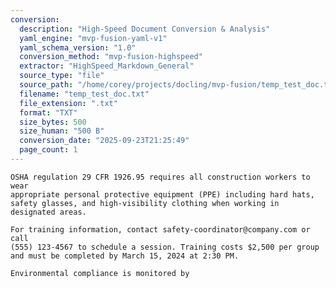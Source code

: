 ```yaml
---
conversion:
  description: "High-Speed Document Conversion & Analysis"
  yaml_engine: "mvp-fusion-yaml-v1"
  yaml_schema_version: "1.0"
  conversion_method: "mvp-fusion-highspeed"
  extractor: "HighSpeed_Markdown_General"
  source_type: "file"
  source_path: "/home/corey/projects/docling/mvp-fusion/temp_test_doc.txt"
  filename: "temp_test_doc.txt"
  file_extension: ".txt"
  format: "TXT"
  size_bytes: 500
  size_human: "500 B"
  conversion_date: "2025-09-23T21:25:49"
  page_count: 1
---
```



    OSHA regulation 29 CFR 1926.95 requires all construction workers to wear 
    appropriate personal protective equipment (PPE) including hard hats, 
    safety glasses, and high-visibility clothing when working in designated areas.
    
    For training information, contact safety-coordinator@company.com or call 
    (555) 123-4567 to schedule a session. Training costs $2,500 per group 
    and must be completed by March 15, 2024 at 2:30 PM.
    
    Environmental compliance is monitored by 